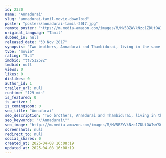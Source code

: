 ```yaml
---
id: 2330
name: "Annadurai"
slug: "annadurai-tamil-movie-download"
poster: "posters/annadurai-tamil-2017.jpg"
remote_poster: "https://m.media-amazon.com/images/M/MV5BZWVkNzc1ZDUtOWIwYS00OTc1LWI4YzEtODAwMWJjM2U1OTljXkEyXkFqcGc@._V1_SX300.jpg"
original_language: "Tamil"
dubbed_in: null
released_date: "30 Nov 2017"
synopsis: "Two brothers, Annadurai and Thambidurai, living in the same small town developme vastly different personalities."
type: "movie"
rating: "5.4"
imdbid: "tt7512592"
tmdbid: null
views: 0
likes: 0
dislikes: 0
author_id: 1
trailer_url: null
runtime: "129 min"
is_featured: 0
is_active: 1
is_comingsoon: 0
seo_title: "Annadurai"
seo_description: "Two brothers, Annadurai and Thambidurai, living in the same small town developme vastly different personalities."
seo_keywords: "\"Annadurai\""
seo_image: "https://m.media-amazon.com/images/M/MV5BZWVkNzc1ZDUtOWIwYS00OTc1LWI4YzEtODAwMWJjM2U1OTljXkEyXkFqcGc@._V1_SX300.jpg"
screenshots: null
redirect_to: null
social_shares: 0
created_at: 2025-04-08 16:08:19
updated_at: 2025-04-08 16:08:19
---
```


